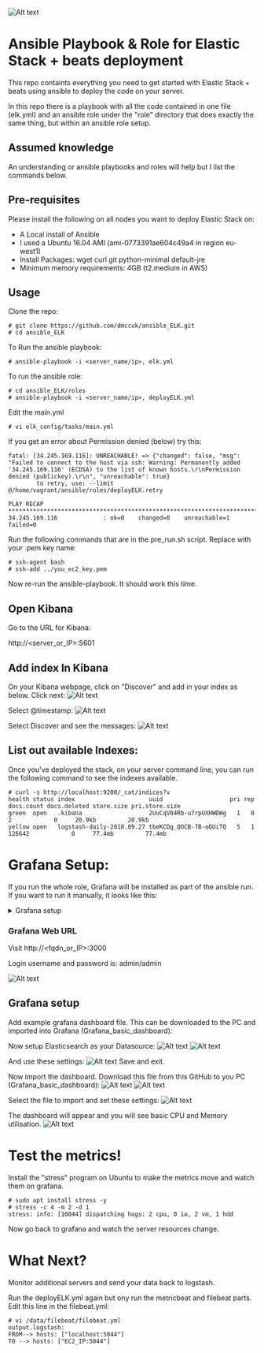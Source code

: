 ![Alt text](pics/elk1.png?raw=true)

# Ansible Playbook & Role for Elastic Stack + beats deployment

This repo containts everything you need to get started with Elastic Stack + beats using ansible to deploy the code on your server.

In this repo there is a playbook with all the code contained in one file (elk.yml) and an ansible role under the "role" directory that does exactly the same thing, but within an ansible role setup.

## Assumed knowledge
An understanding or ansible playbooks and roles will help but I list the commands below.

## Pre-requisites
Please install the following on all nodes you want to deploy Elastic Stack on:

 * A Local install of Ansible
 * I used a Ubuntu 16.04 AMI (ami-0773391ae604c49a4 in region eu-west1)
 * Install Packages: wget curl git python-minimal default-jre
 * Minimum memory requirements: 4GB (t2.medium in AWS)

## Usage
Clone the repo:

    # git clone https://github.com/dmccuk/ansible_ELK.git
    # cd ansible_ELK

To Run the ansible playbook:

    # ansible-playbook -i <server_name/ip>, elk.yml

To run the ansible role:

    # cd ansible_ELK/roles
    # ansible-playbook -i <server_name/ip>, deployELK.yml

Edit the main.yml

    # vi elk_config/tasks/main.yml

If you get an error about Permission denied (below) try this:
```
fatal: [34.245.169.116]: UNREACHABLE! => {"changed": false, "msg": "Failed to connect to the host via ssh: Warning: Permanently added '34.245.169.116' (ECDSA) to the list of known hosts.\r\nPermission denied (publickey).\r\n", "unreachable": true}
        to retry, use: --limit @/home/vagrant/ansible/roles/deployELK.retry

PLAY RECAP ************************************************************************************************
34.245.169.116             : ok=0    changed=0    unreachable=1    failed=0
```

Run the following commands that are in the pre_run.sh script. Replace with your .pem key name:
```
# ssh-agent bash
# ssh-add ../you_ec2_key.pem
```
Now re-run the ansible-playbook. It should work this time.

## Open Kibana

Go to the URL for Kibana:

http://<server_or_IP>:5601

## Add index In Kibana

On your Kibana webpage, click on "Discover" and add in your index as below. Click next:
![Alt text](pics/kibana1.PNG?raw=true)

Select @timestamp:
![Alt text](pics/kibana2.PNG?raw=true)

Select Discover and see the messages:
![Alt text](pics/kibana3.PNG?raw=true)

## List out available Indexes:

Once you've deployed the stack, on your server command line, you can run the following command to see the indexes available.

    # curl -s http://localhost:9200/_cat/indices?v
    health status index                     uuid                   pri rep docs.count docs.deleted store.size pri.store.size
    green  open   .kibana                   2UuCqV84Rb-u7rpUXHWDWg   1   0          2            0     20.9kb         20.9kb
    yellow open   logstash-daily-2018.09.27 tbeKCDg_QOCB-7B-oQUiTQ   5   1     126642            0     77.4mb         77.4mb

# Grafana Setup:

If you run the whole role, Grafana will be installed as part of the ansible run. If you want to run it manually, it looks like this:

<details>
 <summary>Grafana setup</summary>
  <p>

```
# /data/grafana.sh

--2018-09-27 09:11:58--  https://s3-us-west-2.amazonaws.com/grafana-releases/release/grafana_5.1.4_amd64.deb
Resolving s3-us-west-2.amazonaws.com (s3-us-west-2.amazonaws.com)... 54.231.185.64
Connecting to s3-us-west-2.amazonaws.com (s3-us-west-2.amazonaws.com)|54.231.185.64|:443... connected.
HTTP request sent, awaiting response... 200 OK
Length: 52631282 (50M) [application/x-debian-package]
Saving to: ‘grafana_5.1.4_amd64.deb’
grafana_5.1.4_amd64.deb  100%[=======================================>]  50.19M  7.04MB/s    in 8.1s

2018-09-27 09:10:24 (6.23 MB/s) - ‘grafana_5.1.4_amd64.deb’ saved [52631282/52631282]

Reading package lists... Done
Building dependency tree
Reading state information... Done
Note, selecting 'libfontconfig1' instead of 'libfontconfig'
adduser is already the newest version (3.113+nmu3ubuntu4).
libfontconfig1 is already the newest version (2.11.94-0ubuntu1.1).
0 upgraded, 0 newly installed, 0 to remove and 0 not upgraded.
(Reading database ... 60521 files and directories currently installed.)
Preparing to unpack grafana_5.1.4_amd64.deb ...
Unpacking grafana (5.1.4) over (5.1.4) ...
Setting up grafana (5.1.4) ...
Restarting grafana-server service... OK
Processing triggers for systemd (229-4ubuntu21.4) ...
Processing triggers for ureadahead (0.100.0-19) ...
● grafana-server.service - Grafana instance
   Loaded: loaded (/usr/lib/systemd/system/grafana-server.service; disabled; vendor preset: enabled)
   Active: active (running) since Thu 2018-09-27 09:10:27 UTC; 393ms ago
     Docs: http://docs.grafana.org
 Main PID: 2281 (grafana-server)
   CGroup: /system.slice/grafana-server.service
           └─2281 /usr/sbin/grafana-server --config=/etc/grafana/grafana.ini --pidfile=/var/run/grafana/gra

Sep 27 09:10:27 ip-172-31-25-50 grafana-server[2281]: t=2018-09-27T09:10:27+0000 lvl=info msg="Executing mi
Sep 27 09:10:27 ip-172-31-25-50 grafana-server[2281]: t=2018-09-27T09:10:27+0000 lvl=info msg="Skipping mig
Sep 27 09:10:27 ip-172-31-25-50 grafana-server[2281]: t=2018-09-27T09:10:27+0000 lvl=info msg="Executing mi
Sep 27 09:10:27 ip-172-31-25-50 grafana-server[2281]: t=2018-09-27T09:10:27+0000 lvl=info msg="Skipping mig
Sep 27 09:10:27 ip-172-31-25-50 grafana-server[2281]: t=2018-09-27T09:10:27+0000 lvl=info msg="Starting plu
Sep 27 09:10:27 ip-172-31-25-50 grafana-server[2281]: t=2018-09-27T09:10:27+0000 lvl=info msg="Initializing
Sep 27 09:10:27 ip-172-31-25-50 grafana-server[2281]: t=2018-09-27T09:10:27+0000 lvl=info msg="Initializing
Sep 27 09:10:27 ip-172-31-25-50 grafana-server[2281]: t=2018-09-27T09:10:27+0000 lvl=info msg="Initializing
Sep 27 09:10:27 ip-172-31-25-50 grafana-server[2281]: t=2018-09-27T09:10:27+0000 lvl=info msg="Initializing
Sep 27 09:10:28 ip-172-31-25-50 systemd[1]: Started Grafana instance.
```
</p></details>

### Grafana Web URL

Visit http://<fqdn_or_IP>:3000

Login username and password is: admin/admin

![Alt text](pics/grafana1.PNG?raw=true)

## Grafana setup
Add example grafana dashboard file. This can be downloaded to the PC and imported into Grafana (Grafana_basic_dashboard):

Now setup Elasticsearch as your Datasource:
![Alt text](pics/grafana1.1PNG?raw=true)
![Alt text](pics/grafana4.PNG?raw=true)

And use these settings:
![Alt text](pics/grafana5.PNG?raw=true)
Save and exit.

Now import the dashboard. Download this file from this GitHub to you PC (Grafana_basic_dashboard):
![Alt text](pics/grafana2.PNG?raw=true)
![Alt text](pics/grafana3.PNG?raw=true)

Select the file to import and set these settings:
![Alt text](pics/grafana6.PNG?raw=true)

The dashboard will appear and you will see basic CPU and Memory utilisation.
![Alt text](pics/grafana7.PNG?raw=true)

# Test the metrics!

Install the "stress" program on Ubuntu to make the metrics move and watch them on grafana.

    # sudo apt install stress -y
    # stress -c 4 -m 2 -d 1
    stress: info: [10844] dispatching hogs: 2 cpu, 0 io, 2 vm, 1 hdd

Now go back to grafana and watch the server resources change.


# What Next?

Monitor additional servers and send your data back to logstash.

Run the deployELK.yml again but ony run the metricbeat and filebeat parts.
Edit this line in the filebeat.yml:

    # vi /data/filebeat/filebeat.yml
    output.logstash:
    FROM--> hosts: ["localhost:5044"]
    TO --> hosts: ["EC2_IP:5044"]

